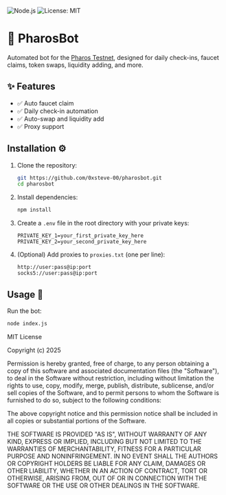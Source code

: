 ![Node.js](https://img.shields.io/badge/node-%3E=18.0.0-brightgreen)
![License: MIT](https://img.shields.io/badge/License-MIT-yellow.svg)



# 🦊 PharosBot

Automated bot for the [Pharos Testnet](https://pharosnetwork.xyz), designed for daily check-ins, faucet claims, token swaps, liquidity adding, and more.

## ✨ Features

- ✅ Auto faucet claim
- ✅ Daily check-in automation
- ✅ Auto-swap and liquidity add
- ✅ Proxy support

## Installation ⚙️

1. Clone the repository:
   ```bash
   git https://github.com/0xsteve-00/pharosbot.git
   cd pharosbot
   ```

2. Install dependencies:
   ```bash
   npm install
   ```

3. Create a `.env` file in the root directory with your private keys:
   ```
   PRIVATE_KEY_1=your_first_private_key_here
   PRIVATE_KEY_2=your_second_private_key_here
   ```

4. (Optional) Add proxies to `proxies.txt` (one per line):
   ```
   http://user:pass@ip:port
   socks5://user:pass@ip:port
   ```
   
## Usage 🚀

   Run the bot:
   ```bash
   node index.js
   ```
MIT License

Copyright (c) 2025 

Permission is hereby granted, free of charge, to any person obtaining a copy
of this software and associated documentation files (the "Software"), to deal
in the Software without restriction, including without limitation the rights to
use, copy, modify, merge, publish, distribute, sublicense, and/or sell copies of
the Software, and to permit persons to whom the Software is furnished to do so,
subject to the following conditions:

The above copyright notice and this permission notice shall be included in all
copies or substantial portions of the Software.

THE SOFTWARE IS PROVIDED "AS IS", WITHOUT WARRANTY OF ANY KIND, EXPRESS OR
IMPLIED, INCLUDING BUT NOT LIMITED TO THE WARRANTIES OF MERCHANTABILITY,
FITNESS FOR A PARTICULAR PURPOSE AND NONINFRINGEMENT. IN NO EVENT SHALL THE
AUTHORS OR COPYRIGHT HOLDERS BE LIABLE FOR ANY CLAIM, DAMAGES OR OTHER LIABILITY,
WHETHER IN AN ACTION OF CONTRACT, TORT OR OTHERWISE, ARISING FROM, OUT OF OR IN
CONNECTION WITH THE SOFTWARE OR THE USE OR OTHER DEALINGS IN THE SOFTWARE.
